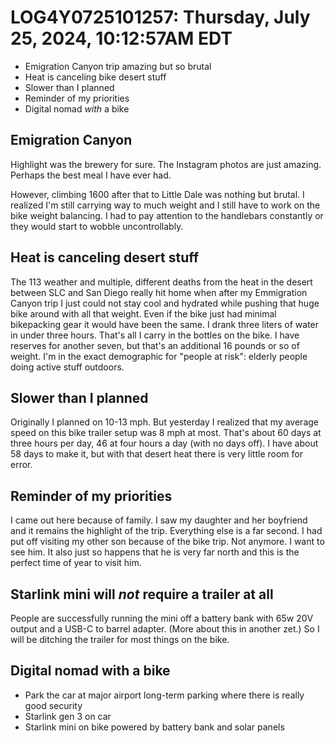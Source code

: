 # LOG4Y0725101257: Thursday, July 25, 2024, 10:12:57AM EDT

* Emigration Canyon trip amazing but so brutal
* Heat is canceling bike desert stuff
* Slower than I planned
* Reminder of my priorities
* Digital nomad *with* a bike

## Emigration Canyon

Highlight was the brewery for sure. The Instagram photos are just amazing. Perhaps the best meal I have ever had.

However, climbing 1600 after that to Little Dale was nothing but brutal. I realized I'm still carrying way to much weight and I still have to work on the bike weight balancing. I had to pay attention to the handlebars constantly or they would start to wobble uncontrollably.

## Heat is canceling desert stuff

The 113 weather and multiple, different deaths from the heat in the desert between SLC and San Diego really hit home when after my Emmigration Canyon trip I just could not stay cool and hydrated while pushing that huge bike around with all that weight. Even if the bike just had minimal bikepacking gear it would have been the same. I drank three liters of water in under three hours. That's all I carry in the bottles on the bike. I have reserves for another seven, but that's an additional 16 pounds or so of weight. I'm in the exact demographic for "people at risk": elderly people doing active stuff outdoors.

## Slower than I planned

Originally I planned on 10-13 mph. But yesterday I realized that my average speed on this bike trailer setup was 8 mph at most. That's about 60 days at three hours per day, 46 at four hours a day (with no days off). I have about 58 days to make it, but with that desert heat there is very little room for error.

## Reminder of my priorities

I came out here because of family. I saw my daughter and her boyfriend and it remains the highlight of the trip. Everything else is a far second. I had put off visiting my other son because of the bike trip. Not anymore. I want to see him. It also just so happens that he is very far north and this is the perfect time of year to visit him.

## Starlink mini will *not* require a trailer at all

People are successfully running the mini off a battery bank with 65w 20V output and a USB-C to barrel adapter. (More about this in another zet.) So I will be ditching the trailer for most things on the bike.

## Digital nomad with a bike

* Park the car at major airport long-term parking where there is really good security
* Starlink gen 3 on car
* Starlink mini on bike powered by battery bank and solar panels
